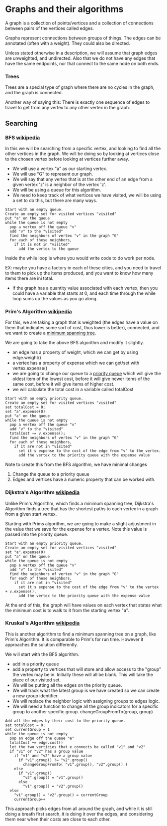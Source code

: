 # Graphs and their algorithms

A graph is a collection of points/vertices and a collection of connections between pairs of the vertices called edges.  

Graphs represent connections between groups of things. The edges can be annotated (often with a weight).  They could also be directed.  

Unless stated otherwise in a description, we will assume that graph edges are unweighted, and undirected.  Also that we do not have any edges that have the same endpoints, nor that connect to the same node on both ends.

### Trees
Trees are a special type of graph where there are no cycles in the graph, and the graph is connected.

Another way of saying this: There is exactly one sequence of edges to travel to get from any vertex to any other vertex in the graph.

## Searching

### BFS   [wikipedia](https://en.wikipedia.org/wiki/Breadth-first_search)
In this we will be searching from a specific vertex, and looking to find all the other vertices in the graph.  We will be doing so by looking at vertices close to the chosen vertex before looking at vertices further away.
* We will use a vertex "a" as our starting vertex.
* We will use "G" to represent our graph.
* We will say that any vertex that is at the other end of an edge from a given vertex 'z' is a neighbor of the vertex 'z'.
* We will be using a queue for this algorithm.
* We need to keep track of what vertices we have visited, we will be using a set to do this, but there are many ways.
~~~
Start with an empty queue.
Create an empty set for visited vertices "visited"
put "a" on the queue
while the queue is not empty
  pop a vertex off the queue "v"
  add "v" to the "visited"
  find the neighbors of vertex "v" in the graph "G"
  for each of these neighbors, 
    if it is not in "visited"
      add the vertex to the queue
~~~
Inside the while loop is where you would write code to do work per node.

EX: maybe you have a factory in each of these cities, and you need to travel to them to pick up the items produced, and you want to know how many items there are ini total.
* If the graph has a quantity value associated with each vertex, then you could have a variable that starts at 0, and each time through the while loop sums up the values as you go along.

### Prim's Algorithm   [wikipedia](https://en.wikipedia.org/wiki/Prim%27s_algorithm)

For this, we are taking a graph that is weighted (the edges have a value on them that indicates some sort of cost, thus lower is better), connected, and we want to create a [minimum spanning tree](https://en.wikipedia.org/wiki/Minimum_spanning_tree).

We are going to take the above BFS algorithm and modify it slightly.
* an edge has a property of weight, which we can get by using edge.weight()
* a vertex has a property of expense which we can get/set with vertex.expense()
* we are going to change our queue to a [priority queue](https://en.wikipedia.org/wiki/Priority_queue) which will give the oldest item of the lowest cost, before it will give newer items of the same cost, before it will give items of higher cost.
* we will calculate the total cost in a variable called totalCost
~~~
Start with an empty priority queue.
Create an empty set for visited vertices "visited"
set totalCost = 0;
set "a".expense(0)
put "a" on the queue
while the queue is not empty
  pop a vertex off the queue "v"
  add "v" to the "visited"
  totalCost += v.expense();
  find the neighbors of vertex "v" in the graph "G"
  for each of these neighbors, 
    if it are not in "visited"
      set it's expense to the cost of the edge from "v" to the vertex.
      add the vertex to the priority queue with the expense value
~~~

Note to create this from the BFS algorithm, we have minimal changes
1. Change the queue to a priority queue
2. Edges and vertices have a numeric property that can be worked with.

### Dijkstra's Algorithm [wikipedia](https://en.wikipedia.org/wiki/Dijkstra%27s_algorithm)
Unlike Prim's Algorithm, which finds a minimum spanning tree, Dijkstra's Algorithm finds a tree that has the shortest paths to each vertex in a graph from a given start vertex.

Starting with Prims algorithm, we are going to make a slight adjustment in the value that we save for the expense for a vertex. Note this value is passed into the priority queue.
~~~
Start with an empty priority queue.
Create an empty set for visited vertices "visited"
set "a".expense(0)
put "a" on the queue
while the queue is not empty
  pop a vertex off the queue "v"
  add "v" to the "visited"
  find the neighbors of vertex "v" in the graph "G"
  for each of these neighbors, 
    if it are not in "visited"
      set it's expense to the cost of the edge from "v" to the vertex + v.expense().
      add the vertex to the priority queue with the expense value
~~~
At the end of this, the graph will have values on each vertex that states what the minimum cost is to walk to it from the starting vertex "a".



### Kruskal's Algorithm   [wikipedia](https://en.wikipedia.org/wiki/Kruskal%27s_algorithm)
This is another algorithm to find a minimum spanning tree on a graph, like Prim's Algorithm. It is comparable to Prim's for run time.  However it approaches the solution differently.

We will start with the BFS algorithm.
* add in a priority queue
* add a property to vertices that will store and allow access to the "group" the vertex may be in.  Initially these will all be blank.  This will take the place of our visited set.
* We will be putting all the edges on the priority queue.
* We will track what the latest group is we have created so we can create a new group identifier.
* We will replace the neighbor logic with assigning groups to edges logic.
* We will need a function to change all the group indicators for a specific group to another specific group.  changeGroupFromTo(group, group)
~~~
Add all the edges by their cost to the priority queue.
set totalCost = 0;
set currentGroup = 1
while the queue is not empty
  pop an edge off the queue "e"
  totalCost += edge.cost()
  let the two verticies that e connects be called "v1" and "v2"
  if "v1" or "v2" has a group value
    if "v1" and "v2" have a group value
      if "v1".group() != "v2".group()
        changeGroupFromTo( "v1".group(), "v2".group() )
    else
      if "v1".group()
	    "v2".group() = "v1".group()
	  else
	    "v1".group() = "v2".group()
  else
    "vi".group() = "v2".group() = currentGroup
    currentGroup++
~~~
This approach picks edges from all around the graph, and while it is still doing a breath first search, it is doing it over the edges, and considering them near when their costs are close to each other.
